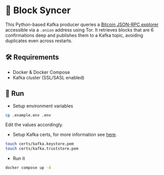 # 🧱 Block Syncer

This Python-based Kafka producer queries a [Bitcoin JSON-RPC explorer](https://github.com/janoside/btc-rpc-explorer) accessible via a `.onion` address using Tor. It retrieves blocks that are 6 confirmations deep and publishes them to a Kafka topic, avoiding duplicates even across restarts.

## 🛠 Requirements

- Docker & Docker Compose
- Kafka cluster (SSL/SASL enabled)

## 🚀 Run 

- Setup environment variables
```bash
cp .example.env .env
```
Edit the values accordingly.

- Setup Kafka certs, for more information see [here](https://github.com/bitnami/containers/blob/main/bitnami/kafka/README.md#security).
```bash
touch certs/kafka.keystore.pem
touch certs/kafka.truststore.pem
```

- Run it
```bash
docker compose up -d
```
